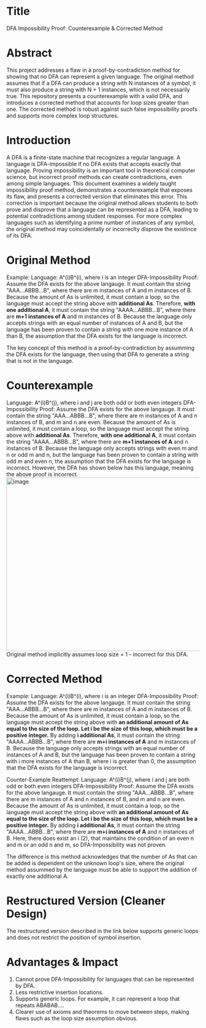 # Title
DFA Impossibility Proof: Counterexample & Corrected Method

# Abstract
This project addresses a flaw in a proof-by-contradiction method for showing that no DFA can represent a given language. The original method assumes that if a DFA can produce a string with N instances of a symbol, it must also produce a string with N + 1 instances, which is not necessarily true. This repository presents a counterexample with a valid DFA, and introduces a corrected method that accounts for loop sizes greater than one. The corrected method is robust against such false impossibility proofs and supports more complex loop structures.

# Introduction
A DFA is a finite-state machine that recognizes a regular language. A language is DFA-impossible if no DFA exists that accepts exactly that language. Proving impossibility is an important tool in theoretical computer science, but incorrect proof methods can create contradictions, even among simple languages. This document examines a widely taught impossibility proof method, demonstrates a counterexample that exposes its flaw, and presents a corrected version that eliminates this error.
This correction is important because the original method allows students to both prove and disprove that a language can be represented as a DFA, leading to potential contradictions among student responses. For more complex languages such as identifying a prime number of instances of any symbol, the original method may coincidentally or incorreclty disprove the existince of its DFA. 

# Original Method
Example: 
Language: A^(i)B^(i), where i is an integer
DFA-Impossibility Proof:
Assume the DFA exists for the above langauge. 
It must contain the string "AAA...ABBB...B", where there are m instances of A and m instances of B. 
Because the amount of As is unlimited, it must contain a loop, so the language must accept the string above with **additional As**. 
Therefore, **with one additional A**, it must contain the string "AAAA...ABBB...B", where there are **m+1 instances of A** and m instances of B. 
Because the language only accepts strings with an equal number of instances of A and B, but the language has been proven to contain a string with one more instance of A than B, the assumption that the DFA exists for the language is incorrect. 

The key concept of this method is a proof-by-contradiction by assumming the DFA exists for the language, then using that DFA to generate a string that is not in the language. 

# Counterexample
Language: A^(i)B^(j), where i and j are both odd or both even integers
DFA-Impossibility Proof:
Assume the DFA exists for the above langauge. 
It must contain the string "AAA...ABBB...B", where there are m instances of A and n instances of B, and m and n are even. 
Because the amount of As is unlimited, it must contain a loop, so the language must accept the string above with **additional As**. 
Therefore, **with one additional A**, it must contain the string "AAAA...ABBB...B", where there are **m+1 instances of A** and n instances of B. 
Because the language only accepts strings with even m and n or odd m and n, but the language has been proven to contain a string with odd m and even n, the assumption that the DFA exists for the language is incorrect. 
However, the DFA has shown below has this language, meaning the above proof is incorrect. 
<img width="618" height="453" alt="image" src="https://github.com/user-attachments/assets/596aaa44-03dc-454e-926a-844ec4a56bca" />
Original method implicitly assumes loop size = 1 - incorrect for this DFA.

# Corrected Method
Example:
Language: A^(i)B^(i), where i is an integer
DFA-Impossibility Proof:
Assume the DFA exists for the above langauge. 
It must contain the string "AAA...ABBB...B", where there are m instances of A and m instances of B. 
Because the amount of As is unlimited, it must contain a loop, so the language must accept the string above with **an additional amount of As equal to the size of the loop. Let i be the size of this loop, which must be a positive integer.**
By adding **i additional As**, it must contain the string "AAAA...ABBB...B", where there are **m+i instances of A** and m instances of B. 
Because the language only accepts strings with an equal number of instances of A and B, but the language has been proven to contain a string with i more instances of A than B, where i is greater than 0, the assumption that the DFA exists for the language is incorrect. 

Counter-Example Reattempt:
Language: A^(i)B^(j), where i and j are both odd or both even integers
DFA-Impossibility Proof:
Assume the DFA exists for the above langauge. 
It must contain the string "AAA...ABBB...B", where there are m instances of A and n instances of B, and m and n are even. 
Because the amount of As is unlimited, it must contain a loop, so the language must accept the string above with **an additional amount of As equal to the size of the loop. Let i be the size of this loop, which must be a positive integer.**
By adding **i additional As**, it must contain the string "AAAA...ABBB...B", where there are **m+i instances of A** and n instances of B. 
Here, there does exist an i (2), that maintains the condition of an even n and m or an odd n and m, so DFA-Impossibility was not proven. 

The difference is this method acknowledges that the number of As that can be added is dependent on the unknown loop's size, where the original method assummed by the language must be able to support the addition of exactly one additional A. 

# Restructured Version (Cleaner Design)
The restructured version described in the link below supports generic loops and does not restrict the position of symbol insertion. 
<Link to the separate file containing the “clean” fully-restructured method.>

# Advantages & Impact
1. Cannot prove DFA-Impossibility for languages that can be represented by DFA. 
2. Less restrictive insertion locations. 
3. Supports generic loops. For example, it can represent a loop that repeats ABABAB.... 
4. Clearer use of axioms and theorems to move between steps, making flaws such as the loop size assumption obvious. 
